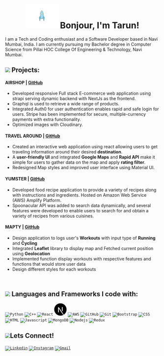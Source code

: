 <h1 margin ="10px" align ="center"><img src="https://raw.githubusercontent.com/Taruun/imgs/main/0ee58946f8b3832204d39c0b429d8d9a.gif?token=GHSAT0AAAAAAB2UIAGUKTXAAHIDIL7QPEE2Y3KTMIA" width="105px"> 
Bonjour, I'm Tarun! </h1>

I am a Tech and Coding enthusiast and a Software Developer based in Navi Mumbai, India. I am currently pursuing my Bachelor degree in Computer Science from Pillai HOC College Of Engineering & Technology, Navi Mumbai.


## <img src="https://media.giphy.com/media/QXPqYpSyBIMjBTtBbl/giphy.gif" width="52px"> Projects: 
#### AIRSHOP | <a href = "https://github.com/Taruun/Full-Stack-App"> GitHub</a>
-	Developed responsive Full stack E-commerce web application using strapi serving dynamic backend with NextJs as the frontend.
-	Graphql is used to retrieve a wide range of products.
-	Integrated Auth0 for user authentication enables rapid and safe login for users. Stripe has been implemented for secure, multiple-currency payments with extra functionality.
-	Optimized images with Cloudinary.

#### TRAVEL AROUND | <a href = "https://travel-aroound.netlify.app/"> GitHub</a>
- Created an interactive web application using react allowing users to get traveling information around their desired **destination**.
- A **user-friendly UI** and integrated **Google Maps** and **Rapid API** make it simple for users to gather data on the map and apply **rating filter**. 
- Redesigned Map styles and improved user interface using Material UI.

#### YUMSTER |  <a href = "https://github.com/Taruun/yumster"> GitHub</a>
-	Developed food recipe application to provide a variety of recipes along with instructions and ingredients. Hosted on Amazon Web Service (AWS) Amplify Platform.
-	Spoonacular API was added to search data dynamically, and several features were developed to enable users to search for and obtain a variety of recipes from various cuisines.

#### MAPTY | <a href = "https://github.com/Taruun/mapty"> GitHub</a>

  - Design application to logs user's **Workouts** with input type of **Running** and **Cycling**
  - Integrated **Leaflet** library to display map and Fetched current position using **Geolocation**
  - Implemented function display workouts with respective features and functions that would store user data
  - Design different styles for each workouts

<br>


## <img src="https://media.giphy.com/media/QssGEmpkyEOhBCb7e1/giphy.gif" width="42px"> Languages and Frameworks I code with:
<code><img width="40px" src="https://img.icons8.com/color/4x/000000/python.png" title="Python"/></code>
<code><img width="40px" src="https://img.icons8.com/color/4x/c-plus-plus-logo.png" title="C++"/></code>
<code><img width="40px" src="https://img.icons8.com/plasticine/100/000000/react.png" title="React"/></code>
<code><img width="40px" src="https://raw.githubusercontent.com/Taruun/imgs/main/icons8-planet-60.png?token=GHSAT0AAAAAAB2UIAGUV5YQJYUIAFQTLCR4Y3KTNWQ"></code>
<code><img width="40px" src="https://img.icons8.com/color/48/000000/amazon-web-services.png" title="AWS"/></code>
<code><img width="40px" src="https://img.icons8.com/fluent/8x/github.png" title="GitHub"/></code>
<code><img width="40px" src="https://img.icons8.com/color/2x/git.png" title="Git"/></code>
<code><img width="40px" src="https://img.icons8.com/color/2x/bootstrap.png" title="Bootstrap"/></code>
<code><img width="40px" src="https://img.icons8.com/color/48/000000/css3.png" title="CSS"/></code>
<code><img width="40px" src="https://img.icons8.com/color/48/000000/html-5.png" title="HTML"/></code>
<code><img width="40px" src="https://img.icons8.com/color/48/000000/javascript--v1.png" title="Javascript"/></code>
<code><img width="40px" src="https://img.icons8.com/color/8x/000000/mongodb.png" title="MongoDB"/></code>
<code><img width="40px" src="https://img.icons8.com/color/8x/000000/nodejs.png" title="Nodejs"/></code>
<code><img width="40px" src="https://img.icons8.com/color/8x/000000/redux.png" title="Redux"/></code>



<!-- ## <img src="https://media.giphy.com/media/MIGbtLZoVjbl0bYbAd/giphy.gif" width="50px">My Coding Profiles!

<code> <a href="https://www.codechef.com/users/saumyasingh203/"><img width="40px" src="https://img.icons8.com/color/144/000000/codechef.png" title="CodeChef Profile"/></a></code>
<code> <a href="https://codeforces.com/profile/saumya_singh203/"><img width="40px" src="https://img.icons8.com/external-tal-revivo-color-tal-revivo/96/000000/external-codeforces-programming-competitions-and-contests-programming-community-logo-color-tal-revivo.png" title="CodeForces Profile"/></a></code>
<code> <a href="https://leetcode.com/saumyasingh203/"><img width="40px" src="https://img.icons8.com/external-tal-revivo-color-tal-revivo/96/000000/external-level-up-your-coding-skills-and-quickly-land-a-job-logo-color-tal-revivo.png" title="LeetCode Profile"/></a> </code>


<!-- <a href="https://www.codechef.com/users/saumyasingh203/">![CodeChef Badge](https://cp-logo.vercel.app/codechef/saumyasingh203?logo=true) </a>
<a href="https://codeforces.com/profile/saumya_singh203">![CodeForces Badge](https://cp-logo.vercel.app/codeforces/saumya_singh203?logo=true) </a>
<a href="https://leetcode.com/saumyasingh203/">![LeetCode Badge](https://cp-logo.vercel.app/leetcode/saumyasingh203?logo=true)</a> -->

 

## <img src="https://media.giphy.com/media/KcnlGHBpnKnjZIuCMv/giphy.gif" width="50px">Lets Connect!

<code><a href="https://www.linkedin.com/in/tarun-s-617192190/"><img width="45px" src="https://img.icons8.com/color/8x/000000/linkedin.png" title="Linkedin"/></a></code>
<code><a href=""><img width="45px" src="https://img.icons8.com/fluent/48/000000/instagram-new.png" title="Instagram"/></a></code>
<code><a href="mailto:tarunys2002@gmail.com"><img width="43px" src="https://img.icons8.com/fluent/48/000000/gmail.png" title="Gmail"/></a></code>

<br>

